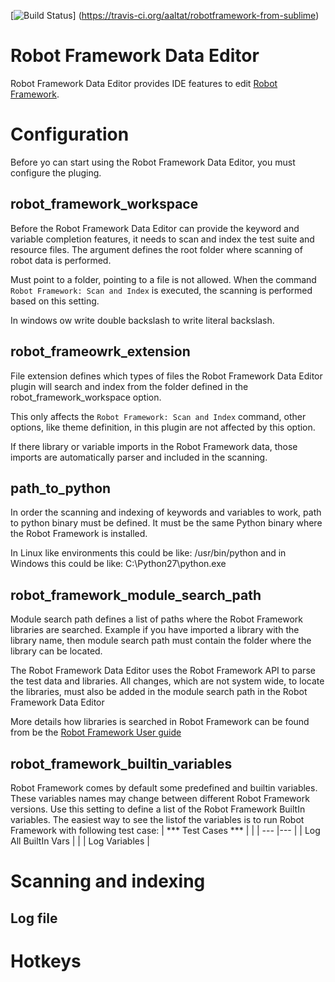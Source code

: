 [![Build Status](https://travis-ci.org/aaltat/robotframework-from-sublime.svg?branch=master)]
(https://travis-ci.org/aaltat/robotframework-from-sublime)

Robot Framework Data Editor
==========================
Robot Framework Data Editor provides IDE features to edit
[Robot Framework](http://robotframework.org/).

Configuration
=============
Before yo can start using the Robot Framework Data Editor, you must configure
the pluging.

robot_framework_workspace
-------------------------
Before the Robot Framework Data Editor can provide the keyword and
variable completion features, it needs to scan and index the test
suite and resource files. The argument defines the root folder where
scanning of robot data is performed.

Must point to a folder, pointing to a file is not allowed. When the command
`Robot Framework: Scan and Index` is executed, the scanning is performed
based on this setting.

In windows ow write double backslash to write literal backslash.

robot_frameowrk_extension
-------------------------
File extension defines which types of files the Robot Framework
Data Editor plugin will search and index from the folder defined
in the robot_framework_workspace option.

This only affects the `Robot Framework: Scan and Index` command,
other options, like theme definition, in this plugin are not affected by
this option.

If there library or variable imports in the Robot Framework data,
those imports are automatically parser and included in the scanning.

path_to_python
-------------
In order the scanning and indexing of keywords and variables to
work, path to python binary must be defined. It must be the same
Python binary where the Robot Framework is installed.

In Linux like environments this could be like: /usr/bin/python
and in Windows this could be like: C:\Python27\python.exe

robot_framework_module_search_path
----------------------------------
Module search path defines a list of paths where the Robot Framework libraries
are searched. Example if you have imported
a library with the library name, then module search path must
contain the folder where the library can be located.

The Robot Framework Data Editor uses the Robot Framework API to parse
the test data and libraries. All changes, which are not system
wide, to locate the libraries, must also be added in the
module search path in the Robot Framework Data Editor

More details how libraries is searched in Robot Framework can be
found from be the
[Robot Framework User guide](http://robotframework.org/robotframework/latest/RobotFrameworkUserGuide.html#module-search-path)

robot_framework_builtin_variables
---------------------------------
Robot Framework comes by default some predefined and builtin variables.
These variables names may change between different Robot Framework
versions. Use this setting to define a list of the Robot Framework BuiltIn variables.
The easiest way to see the listof  the variables is to run Robot Framework with following
test case:
| *** Test Cases *** |   |
| --- |--- |
| Log All BuiltIn Vars |
|   | Log Variables |


Scanning and indexing
=====================

Log file
--------


Hotkeys
=======
